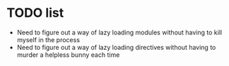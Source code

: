 # TODO list

- Need to figure out a way of lazy loading modules without having to kill myself in the process
- Need to figure out a way of lazy loading directives without having to murder a helpless bunny each time
